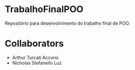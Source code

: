 # TrabalhoFinalPOO

Repositório para desenvolvimento do trabalho final de POO.

<h1>Collaborators</h1>

- Arthur Turcati Accorsi
- Nicholas Stefanello Luz

